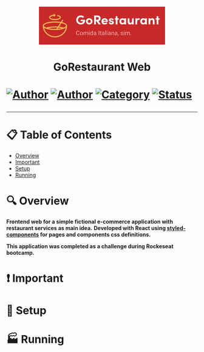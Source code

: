 <p align="center">
   <img src="https://github.com/tfbio/restaurant_web/blob/master/github/restaurantweb_logo.jpg"/>
</p>
<h1 align="center">GoRestaurant Web<h1>
  
[![Author](https://img.shields.io/badge/author-Tfbio-brightgreen)](https://github.com/tfbio)
[![Author](https://img.shields.io/badge/author-Rocketseat-brightgreen)](https://github.com/Rocketseat)
[![Category](https://img.shields.io/badge/category-challenge-brightgreen)](#)
[![Status](https://img.shields.io/badge/status-finished-brightgreen)](#)

---
# :clipboard: Table of Contents

* [Overview](#mag-overview)
* [Important](#heavy_exclamation_mark-important)
* [Setup](#wrench-setup)
* [Running](#factory-running)

# :mag: Overview

**Frontend web for a simple fictional e-commerce application with restaurant services as main idea.**
**Developed with React using [styled-components](https://styled-components.com/) for pages and components css definitions.**

**This application was completed as a challenge during Rockeseat bootcamp.**

# :heavy_exclamation_mark: Important

# :wrench: Setup

# :factory: Running
